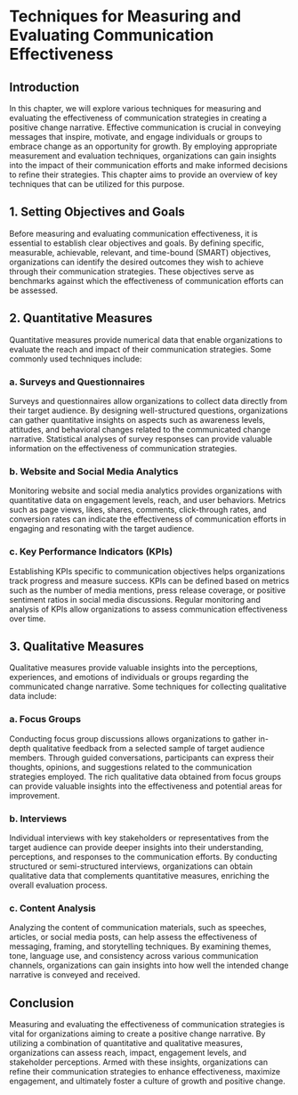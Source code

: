 # Techniques for Measuring and Evaluating Communication Effectiveness

## Introduction

In this chapter, we will explore various techniques for measuring and evaluating the effectiveness of communication strategies in creating a positive change narrative. Effective communication is crucial in conveying messages that inspire, motivate, and engage individuals or groups to embrace change as an opportunity for growth. By employing appropriate measurement and evaluation techniques, organizations can gain insights into the impact of their communication efforts and make informed decisions to refine their strategies. This chapter aims to provide an overview of key techniques that can be utilized for this purpose.

## 1\. Setting Objectives and Goals

Before measuring and evaluating communication effectiveness, it is essential to establish clear objectives and goals. By defining specific, measurable, achievable, relevant, and time-bound (SMART) objectives, organizations can identify the desired outcomes they wish to achieve through their communication strategies. These objectives serve as benchmarks against which the effectiveness of communication efforts can be assessed.

## 2\. Quantitative Measures

Quantitative measures provide numerical data that enable organizations to evaluate the reach and impact of their communication strategies. Some commonly used techniques include:

### a. Surveys and Questionnaires

Surveys and questionnaires allow organizations to collect data directly from their target audience. By designing well-structured questions, organizations can gather quantitative insights on aspects such as awareness levels, attitudes, and behavioral changes related to the communicated change narrative. Statistical analyses of survey responses can provide valuable information on the effectiveness of communication strategies.

### b. Website and Social Media Analytics

Monitoring website and social media analytics provides organizations with quantitative data on engagement levels, reach, and user behaviors. Metrics such as page views, likes, shares, comments, click-through rates, and conversion rates can indicate the effectiveness of communication efforts in engaging and resonating with the target audience.

### c. Key Performance Indicators (KPIs)

Establishing KPIs specific to communication objectives helps organizations track progress and measure success. KPIs can be defined based on metrics such as the number of media mentions, press release coverage, or positive sentiment ratios in social media discussions. Regular monitoring and analysis of KPIs allow organizations to assess communication effectiveness over time.

## 3\. Qualitative Measures

Qualitative measures provide valuable insights into the perceptions, experiences, and emotions of individuals or groups regarding the communicated change narrative. Some techniques for collecting qualitative data include:

### a. Focus Groups

Conducting focus group discussions allows organizations to gather in-depth qualitative feedback from a selected sample of target audience members. Through guided conversations, participants can express their thoughts, opinions, and suggestions related to the communication strategies employed. The rich qualitative data obtained from focus groups can provide valuable insights into the effectiveness and potential areas for improvement.

### b. Interviews

Individual interviews with key stakeholders or representatives from the target audience can provide deeper insights into their understanding, perceptions, and responses to the communication efforts. By conducting structured or semi-structured interviews, organizations can obtain qualitative data that complements quantitative measures, enriching the overall evaluation process.

### c. Content Analysis

Analyzing the content of communication materials, such as speeches, articles, or social media posts, can help assess the effectiveness of messaging, framing, and storytelling techniques. By examining themes, tone, language use, and consistency across various communication channels, organizations can gain insights into how well the intended change narrative is conveyed and received.

## Conclusion

Measuring and evaluating the effectiveness of communication strategies is vital for organizations aiming to create a positive change narrative. By utilizing a combination of quantitative and qualitative measures, organizations can assess reach, impact, engagement levels, and stakeholder perceptions. Armed with these insights, organizations can refine their communication strategies to enhance effectiveness, maximize engagement, and ultimately foster a culture of growth and positive change.
